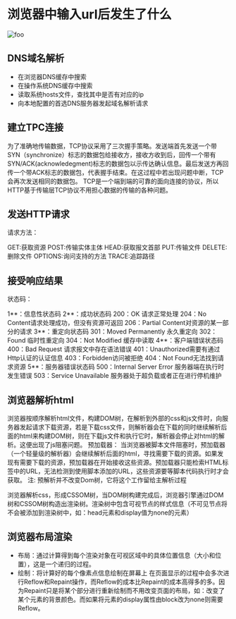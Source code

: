 # 浏览器中输入url后发生了什么
![foo](/url.png)
## DNS域名解析
* 在浏览器DNS缓存中搜索
* 在操作系统DNS缓存中搜索
* 读取系统hosts文件，查找其中是否有对应的ip
* 向本地配置的首选DNS服务器发起域名解析请求
## 建立TPC连接
为了准确地传输数据，TCP协议采用了三次握手策略。发送端首先发送一个带SYN（synchronize）标志的数据包给接收方，接收方收到后，回传一个带有SYN/ACK(acknowledegment)标志的数据包以示传达确认信息。最后发送方再回传一个带ACK标志的数据包，代表握手结束。在这过程中若出现问题中断，TCP会再次发送相同的数据包。
TCP是一个端到端的可靠的面向连接的协议，所以HTTP基于传输层TCP协议不用担心数据的传输的各种问题。


## 发送HTTP请求
请求方法：

GET:获取资源
POST:传输实体主体
HEAD:获取报文首部
PUT:传输文件
DELETE:删除文件
OPTIONS:询问支持的方法
TRACE:追踪路径
## 接受响应结果
状态码：

1**：信息性状态码
2**：成功状态码
200：OK 请求正常处理
204：No Content请求处理成功，但没有资源可返回
206：Partial Content对资源的某一部分的请求
3**：重定向状态码
301：Moved Permanently 永久重定向
302：Found 临时性重定向
304：Not Modified 缓存中读取
4**：客户端错误状态码
400：Bad Request 请求报文中存在语法错误
401：Unauthorized需要有通过Http认证的认证信息
403：Forbidden访问被拒绝
404：Not Found无法找到请求资源
5**：服务器错误状态码
500：Internal Server Error 服务器端在执行时发生错误
503：Service Unavailable 服务器处于超负载或者正在进行停机维护


## 浏览器解析html
浏览器按顺序解析html文件，构建DOM树，在解析到外部的css和js文件时，向服务器发起请求下载资源，若是下载css文件，则解析器会在下载的同时继续解析后面的html来构建DOM树，则在下载js文件和执行它时，解析器会停止对html的解析。这便出现了js阻塞问题。
预加载器：
当浏览器被脚本文件阻塞时，预加载器（一个轻量级的解析器）会继续解析后面的html，寻找需要下载的资源。如果发现有需要下载的资源，预加载器在开始接收这些资源。预加载器只能检索HTML标签中的URL，无法检测到使用脚本添加的URL，这些资源要等脚本代码执行时才会获取。
注: 预解析并不改变Dom树，它将这个工作留给主解析过程

浏览器解析css，形成CSSOM树，当DOM树构建完成后，浏览器引擎通过DOM树和CSSOM树构造出渲染树。渲染树中包含可视节点的样式信息（不可见节点将不会被添加到渲染树中，如：head元素和display值为none的元素）


## 浏览器布局渲染
* 布局：通过计算得到每个渲染对象在可视区域中的具体位置信息（大小和位置），这是一个递归的过程。
* 绘制：将计算好的每个像素点信息绘制在屏幕上
在页面显示的过程中会多次进行Reflow和Repaint操作，而Reflow的成本比Repaint的成本高得多的多。因为Repaint只是将某个部分进行重新绘制而不用改变页面的布局，如：改变了某个元素的背景颜色。而如果将元素的display属性由block改为none则需要Reflow。

